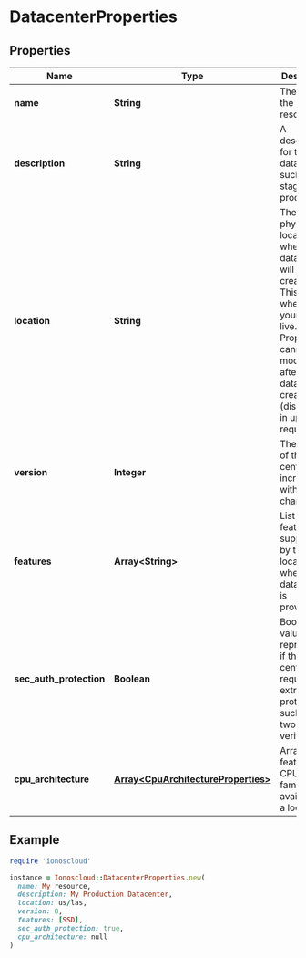 # DatacenterProperties

## Properties

| Name | Type | Description | Notes |
| ---- | ---- | ----------- | ----- |
| **name** | **String** | The name of the  resource. | [optional] |
| **description** | **String** | A description for the datacenter, such as staging, production. | [optional] |
| **location** | **String** | The physical location where the datacenter will be created. This will be where all of your servers live. Property cannot be modified after datacenter creation (disallowed in update requests). |  |
| **version** | **Integer** | The version of the data center; incremented with every change. | [optional][readonly] |
| **features** | **Array&lt;String&gt;** | List of features supported by the location where this data center is provisioned. | [optional][readonly] |
| **sec_auth_protection** | **Boolean** | Boolean value representing if the data center requires extra protection, such as two-step verification. | [optional] |
| **cpu_architecture** | [**Array&lt;CpuArchitectureProperties&gt;**](CpuArchitectureProperties.md) | Array of features and CPU families available in a location | [optional][readonly] |

## Example

```ruby
require 'ionoscloud'

instance = Ionoscloud::DatacenterProperties.new(
  name: My resource,
  description: My Production Datacenter,
  location: us/las,
  version: 8,
  features: [SSD],
  sec_auth_protection: true,
  cpu_architecture: null
)
```

